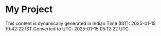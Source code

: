 # My Project

This content is dynamically generated in Indian Time (IST): 2025-01-15 10:42:22 IST
Converted to UTC: 2025-01-15 05:12:22 UTC
